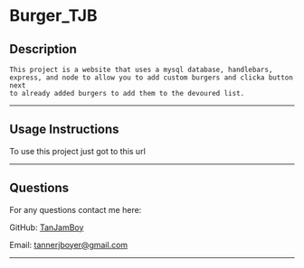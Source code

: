 # Burger_TJB

## Description
```
This project is a website that uses a mysql database, handlebars, express, and node to allow you to add custom burgers and clicka button next
to already added burgers to add them to the devoured list.
```

---
## Usage Instructions
To use this project just got to this url []()

---
## Questions
For any questions contact me here:

GitHub: [TanJamBoy](https://github.com/TanJamBoy)

Email: [tannerjboyer@gmail.com](tannerjboyer@gmail.com)

---